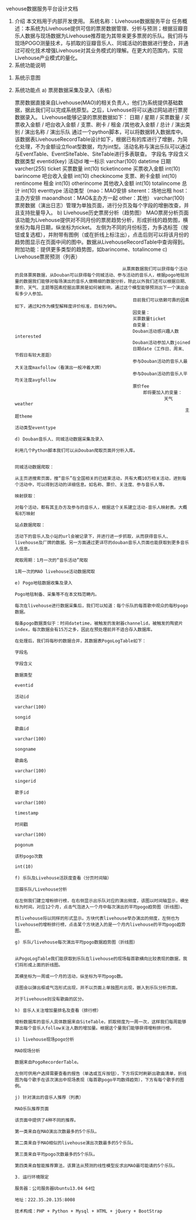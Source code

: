 vehouse数据服务平台设计文档
1. 介绍
本文档用于内部开发使用。
系统名称：Livehouse数据服务平台
任务概述：本系统为Livehouse提供可信的票房数据管理、分析与预测；根据豆瓣音乐人数据与现场数据为Livehouse推荐能为其带来更多票房的乐队。我们将与现场POGO测量技术，与抓取的豆瓣音乐人、同城活动的数据进行整合，并通过可视化技术增强Livehouse对其业务模式的理解。在更大的范围内，实现Livehouse产业模式的量化。
2. 系统功能说明
1) 系统示意图

2) 系统功能点
a) 票房数据采集及录入（表格）

    票房数据直接来自Livehouse(MAO)的相关负责人，他们为系统提供基础数据，据此我们可以完成系统原型。之后，Livehouse将可以通过网站进行票房数据录入。
        Livehouse能够记录的票房数据如下：
            日期 / 星期 / 买票数量 / 买票收入金额 / 吧台收入金额 / 支票、刷卡 / 租金 /其他收入金额 / 总计 / 演出类别 / 演出名称 / 演出乐队
                    通过一个python脚本，可以将数据转入数据库中。
                            该数据表LivehouseRecordTable设计如下，根据已有的库进行了增删，为简化处理，不为金额设立float型数据，均为int型。活动名称与演出乐队可以通过与EventTable、EventSiteTable、SiteTable进行多表联查。
                            字段名
                            字段含义
                            数据类型
                            eventid(key)
                            活动id 唯一标示
                            varchar(100)
                            datetime
                            日期
                            varcher(255)
                            ticket
                            买票数量
                            int(10)
                            ticketincome
                            买票收入金额
                            int(10)
                            barincome
                            吧台收入金额
                            int(10)
                            checkincome
                            支票、刷卡金额
                            int(10)
                            rentincome
                            租金
                            int(10)
                            otherincome
                            其他收入金额
                            int(10)
                            totalincome
                            总计
                            int(10)
                            eventtype
                            活动类型（mao：MAO安排 siterent：场地出租 host：主办方安排 maoandhost：MAO&主办方一起 other：其他）
                            varchar(100)
                                票房数据（演出日志）管理为单独页面，进行分页及每个字段的增删改查，并且支持批量导入。
                                b) Livehouse历史票房分析（趋势图）
                                 MAO票房分析页面
                                    该功能为Livehouse提供对不同月份的票房趋势分析，形成折线的趋势图，横坐标为每月日期，纵坐标为ticket。
                                        左侧为不同的月份标签，为多选标签（按钮或复选框），并附带有图例（或在折线上标注出），点击后则可以将该月份的趋势图显示在页面中间的图中。数据从LivehouseRecordTable中查询得到。
                                            附加功能：提供更多类型的趋势图，如barincome、totalincome
                                            c) Livehouse票房预测（列表）

                                                从票房数据我们可以获得每个活动的具体票房数据，从Douban可以获得每个同城活动、参与活动的音乐人，根据pogo地毯测量的数据我们能够对每场演出的音乐人做精细的数据分析，除此以外我们还可以根据日期、票价、天气、主题等因素挖掘出票房是如何被影响，通过这个模型能够预测出下一个演出会有多少人参加。
                                                    目前我们可以依赖可靠的因素如下，通过R2作为模型解释度评价标准，目标为90%。
                                                    因变量：
                                                    买票数量ticket
                                                    自变量：
                                                    Douban活动感兴趣人数interested
                                                    Douban活动参加人数joined
                                                    日期date（工作日、周末、节假日有较大差距）
                                                    参与Douban活动的音乐人最大关注度maxfollow（看演出一般冲着大牌）
                                                    参与Douban活动的音乐人平均关注度avgfollow
                                                    票价fee
                                                        即将要加入的变量：
                                                                天气weather
                                                                        主题theme
                                                                                活动类型eventtype
                                                                                d) Douban音乐人、同城活动数据采集及录入
                                                                                利用几个Python脚本我们可以从Douban爬取页面并分析入库。

                                                                                同城活动数据爬取：
                                                                                从主页进搜索页面，搜“音乐”在全国相关的已结束活动，共有大概10万相关活动，进到每个活动中，可以得到活动的详细信息。如名称、票价、关注度、参与音乐人等。
                                                                                映射获取：
                                                                                对每个活动，都有其主办方及参与的音乐人，根据这个关系建立活动-音乐人映射表。大概有8万映射
                                                                                站点数据爬取：
                                                                                活动下的音乐人及小站的url会被记录下，并进行进一步抓取，从而获得音乐人、livehouse及厂牌的数据。另一方面通过更详尽的douban音乐人页面也能获取到更多音乐人信息。
                                                                                爬取周期：1月一次的“音乐活动”爬取
                                                                                          1周一次的MAO livehouse活动数据爬取
                                                                                          e) Pogo地毯数据收集及录入
                                                                                          Pogo地毯制备、采集等不在本文档范畴内。
                                                                                          每次在livehouse进行数据采集后，我们可以知道：每个乐队的每首歌中观众的每秒pogo数据。
                                                                                          每条pogo数据类似于：时间datetime，被触发的发射器channelid，被触发的陶瓷片index，每次数据会有15万之多，因此在预处理前并不适合存入数据库。
                                                                                          在处理后，我们将每秒的数据合并，其数据表PogoLogTable如下：
                                                                                          字段名
                                                                                          字段含义
                                                                                          数据类型
                                                                                          eventid
                                                                                          活动id
                                                                                          varchar(100)
                                                                                          songid
                                                                                          歌曲id
                                                                                          varchar(100)
                                                                                          songname
                                                                                          歌曲名
                                                                                          varchar(100)
                                                                                          singerid
                                                                                          歌手id
                                                                                          varchar(100)
                                                                                          timestamp
                                                                                          时间戳
                                                                                          varchar(100)
                                                                                          pogonum
                                                                                          该秒pogo次数
                                                                                          int(10)
                                                                                          f) 乐队及Livehouse活跃度查看（分页时间轴）
                                                                                          豆瓣乐队/Livehouse分析
                                                                                          在左侧我们建立增粉排行榜，在右侧显示出乐队对应的演出频度，该图以时间轴显示，横坐标为时间，对应12个月，点击气泡进入一个月中每次演出的平均pogo趋势图（折线图）。
                                                                                          而livehouse将以同样的形式显示。方块代表livehouse举办演出的频度，左侧也为livehouse的增粉排行榜，点击某个方块进入的是一个月内livehouse的平均pogo趋势图。
                                                                                          g) 乐队/livehouse每次演出平均pogo数据趋势图（折线图）

                                                                                            从PogoLogTable我们能获取到乐队在livehouse的现场每首歌横向比较表现的数据，我们将形成上面的折线图。
                                                                                                其横坐标为一周或一个月的活动，纵坐标为平均pogo数。
                                                                                                    该图会以弹出框或气泡形式出现，并不以页面上单独图片出现，嵌入到乐队分析页面。
                                                                                                        对于livehouse则没有歌曲的区分。
                                                                                                        h) 音乐人关注增加量排名及查看（排行榜）
                                                                                                        增粉数据库的音乐人具体数据来自SiteTable，抓取频度为一周一次，这样我们每周能够算出每个音乐人follow关注人数的增加量。根据这个量我们能够获得增粉排行榜。
                                                                                                        i) livehouse现场pogo分析
                                                                                                        MAO现场分析
                                                                                                            数据来自PogoRecorderTable。
                                                                                                                左侧可供用户选择需要查看的报告（单选或互斥按钮），下方将实时刷新出歌曲清单，折线图为每个歌手在该次演出中现场表现（每首歌pogo平均数得趋势），下方有每个歌手的图例。
                                                                                                                j) 针对演出的音乐人推荐（列表）
                                                                                                                 MAO乐队推荐页面
                                                                                                                    该页面中提供了4种不同的推荐。
                                                                                                                        第一类来自在MAO演出次数最多的5个乐队。
                                                                                                                            第二类来自于MAO相似的livehouse演出次数最多的5个乐队。
                                                                                                                                第三类来自平均pogo次数最多的5个乐队。
                                                                                                                                    第四类来自智能推荐算法，该算法从预测的线性模型反求出MAO最可能请的5个乐队。
                                                                                                                                    3. 运行环境限定
                                                                                                                                    服务器：公司服务器Ubuntu13.04 64位
                                                                                                                                    地址：222.35.20.135:8008
                                                                                                                                    技术构成：PHP + Python + Mysql + HTML + jQuery + BootStrap

